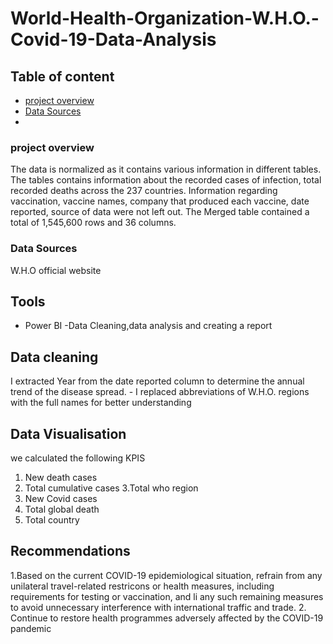 # World-Health-Organization-W.H.O.-Covid-19-Data-Analysis

## Table of content

- [project overview](#project-overview)
- [Data Sources](#data-sources)
- 

### project overview

 The data is normalized as it contains various information in different tables. The tables contains information about the recorded cases of infection, total recorded deaths across the 237 countries. Information regarding vaccination, vaccine names, company that produced each vaccine, date reported, source of data were not left out. The Merged table contained a total of 1,545,600 rows and 36 columns. 

 ### Data Sources

  W.H.O official website

  ## Tools 

  - Power BI -Data Cleaning,data analysis and creating a report

 ## Data cleaning

 I extracted Year from the date reported column to determine the annual trend of the disease spread. - I replaced abbreviations of W.H.O. regions with the full names for better understanding

 ## Data Visualisation

 we calculated the following KPIS

1. New death cases
2. Total cumulative cases 
3.Total who region
4. New Covid cases
5. Total global death
6. Total country

## Recommendations

1.Based on the current COVID-19 epidemiological situation, refrain from any unilateral
travel-related restricons or health measures, including requirements for testing or
vaccination, and li any such remaining measures to avoid unnecessary interference with
international traffic and trade.
2. Continue to restore health programmes adversely affected by the COVID-19 pandemic



 

 
